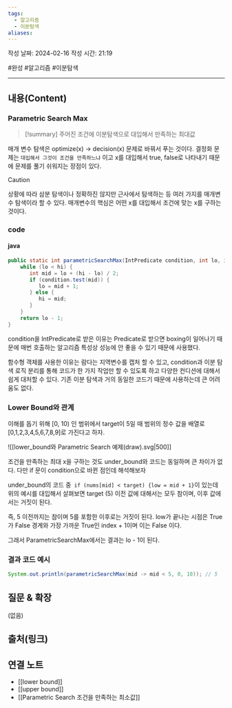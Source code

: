 ```yaml
---
tags:
  - 알고리즘
  - 이분탐색
aliases:
---
```

작성 날짜: 2024-02-16
작성 시간: 21:19

#완성 #알고리즘 #이분탐색 

----
## 내용(Content)
### Parametric Search Max
>[!summary] 
>주어진 조건에 이분탐색으로 대입해서 만족하는 최대값

매개 변수 탐색은 optimize(x) -> decision(x) 문제로 바꿔서 푸는 것이다. 결정화 문제는 `대입해서 그것이 조건을 만족하느냐` 이고 x를 대입해서 true, false로 나타내기 때문에 문제를 풀기 쉬워지는 장점이 있다.


>[!caution] 
>상황에 따라 삼분 탐색이나 정확하진 않지만 근사에서 탐색하는 등 여러 가지를 매개변수 탐색이라 할 수 있다. 매개변수의 핵심은 어떤 x를 대입해서 조건에 맞는 x를 구하는 것이다. 

### code
#### java
```java
public static int parametricSearchMax(IntPredicate condition, int lo, int hi) {  
    while (lo < hi) {  
       int mid = lo + (hi - lo) / 2;  
       if (condition.test(mid)) {  
          lo = mid + 1;  
       } else {  
          hi = mid;  
       }  
    }  
    return lo - 1;  
}
```

condition을 IntPredicate로 받은 이유는 Predicate로 받으면 boxing이 일어나기 때문에 매번 호출하는 알고리즘 특성상 성능에  안 좋을 수 있기 때문에 사용했다.

함수형 객체를 사용한 이유는 람다는 지역변수를 캡처 할 수 있고, condition과 이분 탐색 로직 분리를 통해 코드가 한 가지 작업만 할 수 있도록 하고 다양한 컨디션에 대해서 쉽게 대처할 수 있다. 기존 이분 탐색과 거의 동일한 코드기 때문에 사용하는데 큰 어려움도 없다.
### Lower Bound와 관계
이해를 돕기 위해 \[0, 10) 인  범위에서 target이 5일 때 범위의 정수 값을 배열로 \[0,1,2,3,4,5,6,7,8,9]로 가진다고 하자. 

![[lower_bound와 Parametric Search 예제(draw).svg|500]]

조건을 만족하는 최대 x을 구하는 것도 under_bound와 코드는 동일하며 큰 차이가 없다. 다만 if 문이 condition으로 바뀐 점인데 해석해보자

under_bound의 코드 중` if (nums[mid] < target) {low = mid + 1}`이 있는데 위의 예시를 대입해서 살펴보면 target (5) 이전 값에 대해서는 모두 참이며, 이후 값에서는 거짓이 된다.

즉, 5 이전까지는 참이며 5를 포함한 이후로는 거짓이 된다.  low가 끝나는 시점은 True가 False 경계와 가장 가까운 True인 index + 1이며 이는 False 이다.

그래서 ParametricSearchMax에서는 결과는 lo - 1이 된다.

### 결과 코드 예시
```java
System.out.println(parametricSearchMax(mid -> mid < 5, 0, 10)); // 5
```

## 질문 & 확장

(없음)

## 출처(링크)


## 연결 노트
- [[lower bound]]
- [[upper bound]]
- [[Parametric Search 조건을 만족하는 최소값]]








